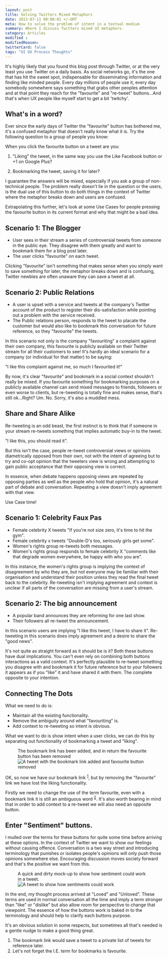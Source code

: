 ```yaml
---
layout: post
title: Solving Twitters Mixed Metaphors
date: 2013-07-11 00:00:01 +/-GMT
meta: How to solve the problem of intent in a textual medium
summary: Where I discuss Twitters mixed UI metaphors.
category: Articles
modified :
modifiedReason:
twitterCard: false
tags: "UI UX Process Thoughts"
---
```


It's highly likely that you found this blog post through Twitter, or at the very least you use Twitter on a daily basis. As social networks go, it's the one that has hit the sweet spot, indispensable for disseminating information and finding like minded people. Every day millions of people use it, every day somebody somewhere says something that grabs other peoples attention and at that point they reach for the "favourite" and "re-tweet" buttons…And that's when UX people like myself start to get a bit 'twitchy'.

## What's in a word?
Ever since the early days of Twitter the "favourite" button has bothered me, it's a confused metaphor that doesn't really know what it is. Try the following question to a group of people you know:

When you click the favourite button on a tweet are you:

1.  "Liking" the tweet, in the same way you use the Like Facebook button or +1 on Google Plus?

2.  Bookmarking the tweet, saving it for later?

I guarantee the answers will be mixed, especially if you ask a group of non-technical people. The problem really doesn't lie in the question or the users, is the dual use of this button to do both things in the context of Twitter where the metaphor breaks down and users are confused.

Extrapolating this further, let's look at some Use Cases for people pressing the favourite button in its current format and why that might be a bad idea.

## Scenario 1: The Blogger

-  User sees in their stream a series of controversial tweets from someone in the public eye. They disagree with them greatly and want to bookmark them for a blog post later.
-  The user clicks "favourite" on each tweet.

Clicking "favourite" isn't something that makes sense when you simply want to save something for later, the metaphor breaks down and is confusing, Twitter newbies are often unaware they can save a tweet at all.

## Scenario 2: Public Relations

-  A user is upset with a service and tweets at the company's Twitter account of the product to register their dis-satisfaction while pointing out a problem with the service received.
-  The Public relations person, responds to the tweet to placate the customer but would also like to bookmark this conversation for future reference, so they "favourite" the tweets.

In this scenario not only is the company "favouriting" a complaint against their own company, this favourite is publicly available on their Twitter stream for all their customers to see! It's hardly an ideal scenario for a company (or individual for that matter) to be saying:

"I like this complaint against me, so much I favourited it!"

By now, it's clear "favourite" and bookmark in a social context shouldn't really be mixed. If you favourite something for bookmarking purposes on a publicly available channel can send mixed messages to friends, followers or even worse to clients, but re-tweeting is totally fine and makes sense, that's still ok…Right?
Um. No. Sorry, it's also a muddled mess.

## Share and Share Alike
Re-tweeting is an odd beast, the first instinct is to think that if someone in your stream re-tweets something that implies automatic buy-in to the tweet.

"I like this, you should read it".

But this isn't the case, people re-tweet controversial views or opinions diametrically opposed from their own, not with the intent of agreeing but to try and co-opt opinion that the tweeters view is wrong and attempting to gain public acceptance that their opposing view is correct.

In essence, when debate happens opposing views are repeated by opposing parties as well as the people who hold that opinion, it's a natural part of debate and conversation. Repeating a view doesn't imply agreement with that view.

Use Case time!

## Scenario 1: Celebrity Faux Pas

-  Female celebrity X tweets "If you're not size zero, it's time to hit the gym".
-  Female celebrity x tweets "Double-D's too, seriously girls get some".
-  Women's rights group re-tweets both messages.
-  Women's rights group responds to female celebrity X "comments like that degrade women everywhere, be happy with who you are".

In this instance, the women's rights group is implying the context of disagreement by who they are, but not everyone may be familiar with their organisation and understand their position unless they read the final tweet back to the celebrity. Re-tweeting isn't implying agreement and context is unclear if all parts of the conversation are missing from a user's stream.

## Scenario 2: The big announcement

-  A popular band announces they are reforming for one last show.
-  Their followers all re-tweet the announcement.

In this scenario users are implying "I like this tweet, I have to share it". Re-tweeting in this scenario does imply agreement and a desire to share the "good news".

It's not quite as straight forward as it should be is it? Both these buttons have dual implications. You can't even rely on combining both buttons interactions as a valid context. It's perfectly plausible to re-tweet something you disagree with and bookmark it for future reference but to your followers it appears as if you "like" it and have shared it with them. The complete opposite to your intention.

## Connecting The Dots

What we need to do is:

-  Maintain all the existing functionality.
-  Remove the ambiguity around what "favouriting" is.
-  Add context to re-tweeting so intent is obvious.

What we want to do is show intent when a user clicks, we can do this by separating out functionality of bookmarking a tweet and "liking".

<figure>
  <figcaption>The bookmark link has been added, and in return the favourite button has been removed</figcaption>
  <img src="{{site.url}}/images/blog/2013-07-11/tweet-bookmark.jpg" alt="A tweet with the bookmark link added and favourite button removed" />
</figure>

OK, so now we have our bookmark link <sup><a href="#point1" class="reference--number">1</a></sup>, but by removing the "favourite" link we have lost the liking functionality.

Firstly we need to change the use of the term favourite, even with a bookmark link it is still an ambiguous word <sup><a href="#point2" class="reference--number">2</a></sup>. It's also worth bearing in mind that in order to add context to a re-tweet we will also need an opposite button.

## Enter "Sentiment" buttons.

I mulled over the terms for these buttons for quite some time before arriving at these options. In the context of Twitter we want to show our feelings without causing offence. Conversation is a two way street and introducing terminology that punishes or isolates people's opinions will only push those opinions somewhere else. Encouraging discussion moves society forward and that's the positive we want from this.

<figure>
  <figcaption>A quick and dirty mock-up to show how sentiment could work in a tweet.</figcaption>
  <img src="{{site.url}}/images/blog/2013-07-11/tweet-sentiment.jpg" alt="A tweet to show how sentiments could work" />
</figure>

In the end, my thought process arrived at "Loved" and "Unloved". These terms are used in normal conversation all the time and imply a term stronger than "like" or "dislike" but also allow room for perspective to change that viewpoint. The essence of how the buttons work is baked in to the terminology and should help to clarify each buttons purpose.

It's an obvious solution in some respects, but sometimes all that's needed is a gentle nudge to make a good thing great.

<ol>
  <li id="point1" class="reference">The bookmark link would save a tweet to a private list of tweets for reference later.</li>
  <li id="point2" class="reference">Let's not forget the I.E. term for bookmarks is favourite.</li>
</ol>
